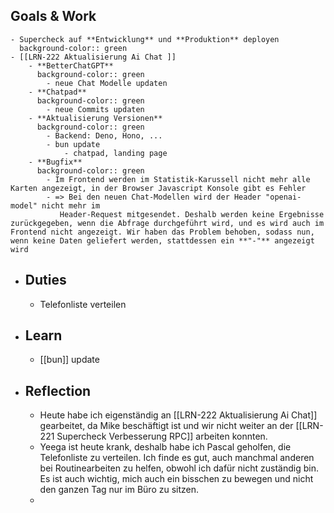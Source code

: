 ## Goals & Work
	- Supercheck auf **Entwicklung** und **Produktion** deployen
	  background-color:: green
	- [[LRN-222 Aktualisierung Ai Chat ]]
		- **BetterChatGPT**
		  background-color:: green
			- neue Chat Modelle updaten
		- **Chatpad**
		  background-color:: green
			- neue Commits updaten
		- **Aktualisierung Versionen**
		  background-color:: green
			- Backend: Deno, Hono, ...
			- bun update
				- chatpad, landing page
		- **Bugfix**
		  background-color:: green
			- Im Frontend werden im Statistik-Karussell nicht mehr alle Karten angezeigt, in der Browser Javascript Konsole gibt es Fehler
			- => Bei den neuen Chat-Modellen wird der Header "openai-model" nicht mehr im
			   Header-Request mitgesendet. Deshalb werden keine Ergebnisse zurückgegeben, wenn die Abfrage durchgeführt wird, und es wird auch im Frontend nicht angezeigt. Wir haben das Problem behoben, sodass nun, wenn keine Daten geliefert werden, stattdessen ein **"-"** angezeigt wird
- ## Duties
	- Telefonliste verteilen
- ## Learn
	- [[bun]] update
- ## Reflection
	- Heute habe ich eigenständig an [[LRN-222 Aktualisierung Ai Chat]]  gearbeitet, da Mike beschäftigt ist und wir nicht weiter an der [[LRN-221 Supercheck Verbesserung RPC]] arbeiten konnten.
	- Yeega ist heute krank, deshalb habe ich Pascal geholfen, die Telefonliste zu verteilen. Ich finde es gut, auch manchmal anderen bei Routinearbeiten zu helfen, obwohl ich dafür nicht zuständig bin. Es ist auch wichtig, mich auch ein bisschen zu bewegen und nicht den ganzen Tag nur 
	  im Büro zu sitzen.
	-